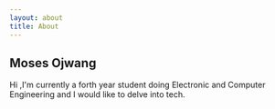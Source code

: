 ```yaml
---
layout: about
title: About
---
```


## Moses Ojwang

 Hi ,I'm currently a forth year student doing Electronic and Computer Engineering and I would like to delve into tech.
